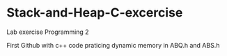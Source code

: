 # Stack-and-Heap-C-excercise
Lab exercise Programming 2

First Github with c++ code praticing dynamic memory in ABQ.h and ABS.h
